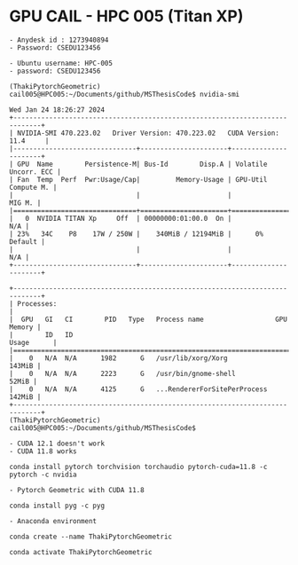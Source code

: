 # GPU CAIL - HPC 005 (Titan XP) 

    - Anydesk id : 1273940894
    - Password: CSEDU123456

    - Ubuntu username: HPC-005
    - password: CSEDU123456

```
(ThakiPytorchGeometric) cail005@HPC005:~/Documents/github/MSThesisCode$ nvidia-smi

Wed Jan 24 18:26:27 2024       
+-----------------------------------------------------------------------------+
| NVIDIA-SMI 470.223.02   Driver Version: 470.223.02   CUDA Version: 11.4     |
|-------------------------------+----------------------+----------------------+
| GPU  Name        Persistence-M| Bus-Id        Disp.A | Volatile Uncorr. ECC |
| Fan  Temp  Perf  Pwr:Usage/Cap|         Memory-Usage | GPU-Util  Compute M. |
|                               |                      |               MIG M. |
|===============================+======================+======================|
|   0  NVIDIA TITAN Xp     Off  | 00000000:01:00.0  On |                  N/A |
| 23%   34C    P8    17W / 250W |    340MiB / 12194MiB |      0%      Default |
|                               |                      |                  N/A |
+-------------------------------+----------------------+----------------------+
                                                                               
+-----------------------------------------------------------------------------+
| Processes:                                                                  |
|  GPU   GI   CI        PID   Type   Process name                  GPU Memory |
|        ID   ID                                                   Usage      |
|=============================================================================|
|    0   N/A  N/A      1982      G   /usr/lib/xorg/Xorg                143MiB |
|    0   N/A  N/A      2223      G   /usr/bin/gnome-shell               52MiB |
|    0   N/A  N/A      4125      G   ...RendererForSitePerProcess      142MiB |
+-----------------------------------------------------------------------------+
(ThakiPytorchGeometric) cail005@HPC005:~/Documents/github/MSThesisCode$ 
```

    - CUDA 12.1 doesn't work
    - CUDA 11.8 works
`conda install pytorch torchvision torchaudio pytorch-cuda=11.8 -c pytorch -c nvidia`

    - Pytorch Geometric with CUDA 11.8
`conda install pyg -c pyg`

    - Anaconda environment
`conda create --name ThakiPytorchGeometric`

`conda activate ThakiPytorchGeometric`